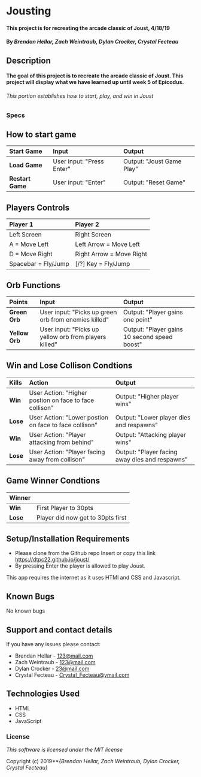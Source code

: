 # Jousting

#### This project is for recreating the arcade classic of Joust, 4/18/19


#### By _**Brendan Hellar, Zach Weintraub, Dylan Crocker, Crystal Fecteau**_

## Description

#### The goal of this project is to recreate the arcade classic of Joust.  This project will display what we have learned up until week 5 of Epicodus.

###### This portion establishes how to start, play, and win in Joust

### Specs

## How to start game

| Start Game | Input | Output |
| :-------------     | :------------- | :------------- |
| **Load Game** | User input: "Press Enter" | Output: "Joust Game Play" |
| **Restart Game**| User input: "Enter" | Output: "Reset Game" |

## Players Controls

|  Player 1  |  Player 2 |
| :-------------     | :------------- |
| Left Screen | Right Screen |
| A = Move Left | Left Arrow = Move Left |
| D = Move Right | Right Arrow = Move Right |
| Spacebar = Fly/Jump | [/?] Key = Fly/Jump |

## Orb Functions

| Points | Input | Output |
| :-------------     | :------------- | :------------- |
| **Green Orb** | User input: "Picks up green orb from enemies killed" | Output: "Player gains one point" |
| **Yellow Orb**| User input: "Picks up yellow orb from players killed" | Output: "Player gains 10 second speed boost" |

## Win and Lose Collison Condtions

| Kills| Action | Output |
| :-------------     | :------------- | :------------- |
| **Win** | User Action: "Higher postion on face to face collison" | Output: "Higher player wins" |
| **Lose**| User Action: "Lower postion on face to face collison" | Output: "Lower player dies and respawns" |
| **Win** | User Action: "Player attacking from behind" | Output: "Attacking player wins" |
| **Lose**| User Action: "Player facing away from collison" | Output: "Player facing away dies and respawns" |

## Game Winner Condtions

| Winner | | 
| :-------------     | :------------- |
| **Win** | First Player to 30pts |
| **Lose** | Player did now get to 30pts first |


## Setup/Installation Requirements

-   Please clone from the Github repo Insert or copy this link https://dtpc22.github.io/joust/
-   By pressing Enter the player is allowed to play Joust.

This app requires the internet as it uses HTMl and CSS and Javascript.

## Known Bugs

No known bugs

## Support and contact details

If you have any issues please contact:
* Brendan Hellar - 123@mail.com 
* Zach Weintraub - 123@mail.com
* Dylan Crocker - 23@mail.com
* Crystal Fecteau - Crystal_Fecteau@ymail.com

## Technologies Used

* HTML
* CSS
* JavaScript

### License

*This software is licensed under the MIT license*

Copyright (c) 2019**_{Brendan Hellar, Zach Weintraub, Dylan Crocker, Crystal Fecteau}_
